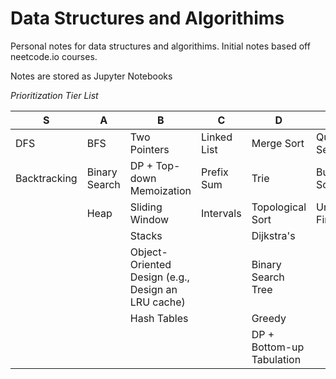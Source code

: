 # Data Structures and Algorithims
Personal notes for data structures and algorithims. Initial notes based off neetcode.io courses.

Notes are stored as Jupyter Notebooks

*Prioritization Tier List*

| S | A | B | C | D | E | F |
|---|---|---|---|---|---|---|
| DFS | BFS | Two Pointers | Linked List | Merge Sort | Quick Select | Bit Manipulation |
| Backtracking | Binary Search | DP + Top-down Memoization | Prefix Sum | Trie | Bucket Sort | Kruskal's |
| | Heap | Sliding Window | Intervals | Topological Sort | Union Find | Prim's |
| | | Stacks | | Dijkstra's | | Floyd's |
| | | Object-Oriented Design (e.g., Design an LRU cache) | | Binary Search Tree | | |
| | | Hash Tables | | Greedy | | |
| | | | | DP + Bottom-up Tabulation | | |